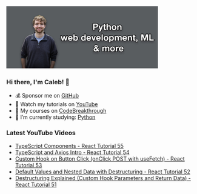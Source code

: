 <img src="github-cover-photo-my-face.jpg" width="400px" />

### Hi there, I'm Caleb! 🍛

- 💰 Sponsor me on [GitHub](https://github.com/sponsors/CalebCurry)
- 🎥 Watch my tutorials on [YouTube](https://www.youtube.com/calebthevideomaker2)
- 📗 My courses on [CodeBreakthrough](https://www.codebreakthrough.com)
- 🤔 I’m currently studying: [Python](https://www.youtube.com/watch?v=s3IvdkCq2_c&t=4254s)

### Latest YouTube Videos
<!-- YOUTUBE:START -->
- [TypeScript Components - React Tutorial 55](https://www.youtube.com/watch?v=KmM3cHWdguc)
- [TypeScript and Axios Intro - React Tutorial 54](https://www.youtube.com/watch?v=_8YaUjcL0sw)
- [Custom Hook on Button Click &lpar;onClick POST with useFetch&rpar; - React Tutorial 53](https://www.youtube.com/watch?v=M6vLKxaOWZw)
- [Default Values and Nested Data with Destructuring - React Tutorial 52](https://www.youtube.com/watch?v=DfEYCZMFOuI)
- [Destructuring Explained &lpar;Custom Hook Parameters and Return Data&rpar; - React Tutorial 51](https://www.youtube.com/watch?v=aj4Z0qzzpNM)
<!-- YOUTUBE:END -->
